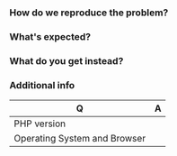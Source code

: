### How do we reproduce the problem?

### What's expected?

### What do you get instead?


### Additional info
| Q                            | A
| ---------------------------- | ---
| PHP version                  |
| Operating System and Browser |